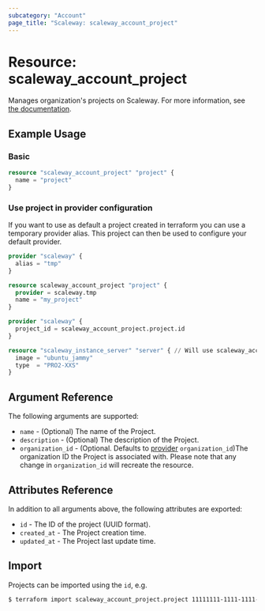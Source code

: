```yaml
---
subcategory: "Account"
page_title: "Scaleway: scaleway_account_project"
---
```


# Resource: scaleway_account_project

Manages organization's projects on Scaleway.
For more information, see [the documentation](https://www.scaleway.com/en/developers/api/account/project-api/).

## Example Usage

### Basic

```terraform
resource "scaleway_account_project" "project" {
  name = "project"
}
```

### Use project in provider configuration

If you want to use as default a project created in terraform you can use a temporary provider alias.
This project can then be used to configure your default provider.

```terraform
provider "scaleway" {
  alias = "tmp"
}

resource scaleway_account_project "project" {
  provider = scaleway.tmp
  name = "my_project"
}

provider "scaleway" {
  project_id = scaleway_account_project.project.id
}

resource "scaleway_instance_server" "server" { // Will use scaleway_account_project.project
  image = "ubuntu_jammy"
  type  = "PRO2-XXS"
}
```

## Argument Reference

The following arguments are supported:

- `name` - (Optional) The name of the Project.
- `description` - (Optional) The description of the Project.
- `organization_id` - (Optional. Defaults to [provider](../index.md#organization_id) `organization_id`)The organization ID the Project is associated with. Please note that any change in `organization_id` will recreate the resource.

## Attributes Reference

In addition to all arguments above, the following attributes are exported:

- `id` - The ID of the project (UUID format).
- `created_at` - The Project creation time.
- `updated_at` - The Project last update time.

## Import

Projects can be imported using the `id`, e.g.

```bash
$ terraform import scaleway_account_project.project 11111111-1111-1111-1111-111111111111
```
